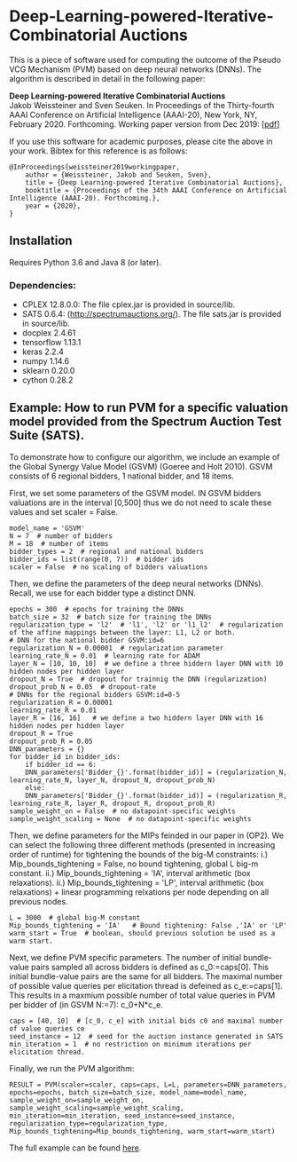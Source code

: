 # Deep-Learning-powered-Iterative-Combinatorial Auctions

This is a piece of software used for computing the outcome of the Pseudo VCG Mechanism (PVM) based on deep neural networks (DNNs). The algorithm is described in detail in the following paper:

**Deep Learning-powered Iterative Combinatorial Auctions**  
Jakob Weissteiner and Sven Seuken. In Proceedings of the Thirty-fourth AAAI Conference on Artificial Intelligence (AAAI-20), New York, NY, February 2020. Forthcoming. Working paper version from Dec 2019: [[pdf](https://arxiv.org/pdf/1907.05771.pdf)]


If you use this software for academic purposes, please cite the above in your work. Bibtex for this reference is as follows:

```
@InProceedings{weissteiner2019workingpaper,
	author = {Weissteiner, Jakob and Seuken, Sven},
	title = {Deep Learning-powered Iterative Combinatorial Auctions},
	booktitle = {Proceedings of the 34th AAAI Conference on Artificial Intelligence (AAAI-20). Forthcoming.},
	year = {2020},
}
```

## Installation ##
Requires Python 3.6 and Java 8 (or later).

### Dependencies: ###
* CPLEX 12.8.0.0: The file cplex.jar is provided in source/lib.
* SATS 0.6.4: (http://spectrumauctions.org/). The file sats.jar is provided in source/lib.
* docplex 2.4.61
* tensorflow 1.13.1
* keras 2.2.4
* numpy 1.14.6
* sklearn 0.20.0
* cython 0.28.2

## Example: How to run PVM for a specific valuation model provided from the Spectrum Auction Test Suite (SATS).
To demonstrate how to configure our algorithm, we include an example of the Global Synergy Value Model (GSVM) (Goeree and
Holt 2010). GSVM consists of 6 regional bidders, 1 national bidder, and 18 items.


First, we set some parameters of the GSVM model. IN GSVM bidders valuations are in the interval [0,500] thus we do not need to scale these values and set scaler  = False.

	model_name = 'GSVM'
	N = 7  # number of bidders
	M = 18  # number of items
	bidder_types = 2  # regional and national bidders
	bidder_ids = list(range(0, 7))  # bidder ids
	scaler = False  # no scaling of bidders valuations
	
	

Then, we define the parameters of the deep neural networks (DNNs). Recall, we use for each bidder type a distinct DNN.

	epochs = 300  # epochs for training the DNNs
	batch_size = 32  # batch size for training the DNNs
	regularization_type = 'l2'  # 'l1', 'l2' or 'l1_l2'  # regularization of the affine mappings between the layer: L1, L2 or both.
	# DNN for the national bidder GSVM:id=6
	regularization_N = 0.00001  # regularization parameter
	learning_rate_N = 0.01  # learning rate for ADAM
	layer_N = [10, 10, 10]  # we define a three hiddern layer DNN with 10 hidden nodes per hidden layer
	dropout_N = True  # dropout for trainnig the DNN (regularization)
	dropout_prob_N = 0.05  # dropout-rate
	# DNNs for the regional bidders GSVM:id=0-5
	regularization_R = 0.00001
	learning_rate_R = 0.01
	layer_R = [16, 16]   # we define a two hiddern layer DNN with 16 hidden nodes per hidden layer
	dropout_R = True
	dropout_prob_R = 0.05
	DNN_parameters = {}
	for bidder_id in bidder_ids:
	    if bidder_id == 6:
		DNN_parameters['Bidder_{}'.format(bidder_id)] = (regularization_N, learning_rate_N, layer_N, dropout_N, dropout_prob_N)
	    else:
		DNN_parameters['Bidder_{}'.format(bidder_id)] = (regularization_R, learning_rate_R, layer_R, dropout_R, dropout_prob_R)
	sample_weight_on = False  # no datapoint-specific weights
	sample_weight_scaling = None  # no datapoint-specific weights

Then, we define parameters for the MIPs feinded in our paper in (OP2). We can select the following three different methods (presented in increasing order of runtime) for tightening the bounds of the big-M constraints:
i.) Mip_bounds_tightening = False, no bound tightening, global L big-m constant.
ii.) Mip_bounds_tightening = 'IA', interval arithmetic (box relaxations).
ii.) Mip_bounds_tightening = 'LP', interval arithmetic (box relaxations) + linear programming relxations per node depending on all previous nodes.

	L = 3000  # global big-M constant
	Mip_bounds_tightening = 'IA'   # Bound tightening: False ,'IA' or 'LP'
	warm_start = True  # boolean, should previous solution be used as a warm start.

Next, we define PVM specific parameters. The number of initial bundle-value pairs sampled all across bidders is defined as c_0:=caps[0]. 
This initial bundle-value pairs are the same for all bidders. The maximal number of possible value queries per elicitation thread is defeined as c_e:=caps[1].
This results in a maxmium possible number of total value queries in PVM per bidder of (in GSVM  N:=7): c_0+N*c_e. 

	caps = [40, 10]  # [c_0, c_e] with initial bids c0 and maximal number of value queries ce
	seed_instance = 12  # seed for the auction instance generated in SATS
	min_iteration = 1  # no restriction on minimum iterations per elicitation thread.

Finally, we run the PVM algorithm:

	RESULT = PVM(scaler=scaler, caps=caps, L=L, parameters=DNN_parameters, epochs=epochs, batch_size=batch_size, model_name=model_name, sample_weight_on=sample_weight_on, sample_weight_scaling=sample_weight_scaling, min_iteration=min_iteration, seed_instance=seed_instance, regularization_type=regularization_type, Mip_bounds_tightening=Mip_bounds_tightening, warm_start=warm_start)

The full example can be found [here](source/pvm.py).
